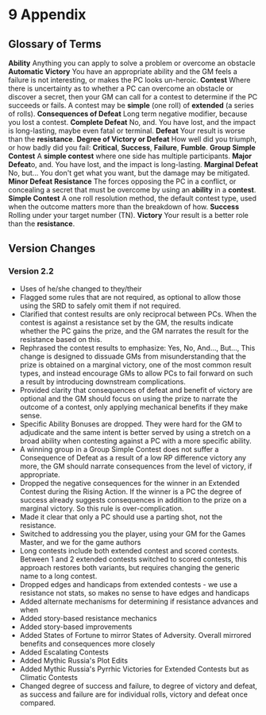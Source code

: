# 9 Appendix

## Glossary of Terms

**Ability** Anything you can apply to solve a problem or overcome an obstacle
**Automatic Victory** You have an appropriate ability and the GM feels a failure is not interesting, or makes the PC looks un-heroic.
**Contest** Where there is uncertainty as to whether a PC can overcome an obstacle or discover a secret, then your GM can call for a contest to determine if the PC succeeds or fails. A contest may be **simple** (one roll) of **extended** (a series of rolls).
**Consequences of Defeat** Long term negative modifier, because you lost a contest.
**Complete Defeat** No, and. You have lost, and the impact is long-lasting, maybe even fatal or terminal.
**Defeat** Your result is worse than the **resistance**. 
**Degree of Victory or Defeat** How well did you triumph, or how badly did you fail: **Critical**, **Success**, **Failure**, **Fumble**.
**Group Simple Contest** A **simple contest** where one side has multiple participants.
**Major Defeat**o, and. You have lost, and the impact is long-lasting.
**Marginal Defeat** No, but... You don't get what you want, but the damage may be mitigated.
**Minor Defeat** 
**Resistance** The forces opposing the PC in a conflict, or concealing a secret that must be overcome by using an **ability** in a **contest**.
**Simple Contest** A one roll resolution method, the default contest type, used when the outcome matters more than the breakdown of how.
**Success** Rolling under your target number (TN).
**Victory** Your result is a better role than the **resistance**.

## Version Changes

### Version 2.2

* Uses of he/she changed to they/their
* Flagged some rules that are not required, as optional to allow those using the SRD to safely omit them if not required.
* Clarified that contest results are only reciprocal between PCs. When the contest is against a resistance set by the GM, the results indicate whether the PC gains the prize, and the GM narrates the result for the resistance based on this.
* Rephrased the contest results to emphasize: Yes, No, And..., But..., This change is designed to dissuade GMs from misunderstanding that the prize is obtained on a marginal victory, one of the most common result types, and instead encourage GMs to allow PCs to fail forward on such a result by introducing downstream complications.
* Provided clarity that consequences of defeat and benefit of victory are optional and the GM should focus on using the prize to narrate the outcome of a contest, only applying mechanical benefits if they make sense. 
* Specific Ability Bonuses are dropped. They were hard for the GM to adjudicate and the same intent is better served by using a stretch on a broad ability when contesting against a PC with a more specific ability.
* A winning group in a Group Simple Contest does not suffer a Consequence of Defeat as a result of a low RP difference victory any more, the GM should narrate consequences from the level of victory, if appropriate.
* Dropped the negative consequences for the winner in an Extended Contest during the Rising Action. If the winner is a PC the degree of success already suggests consequences in addition to the prize on a marginal victory. So this rule is over-complication.
* Made it clear that only a PC should use a parting shot, not the resistance.
* Switched to addressing you the player, using your GM for the Games Master, and we for the game authors
* Long contests include both extended contest and scored contests. Between 1 and 2 extended contests switched to scored contests, this approach restores both variants, but requires changing the generic name to a long contest.
* Dropped edges and handicaps from extended contests - we use a resistance not stats, so makes no sense to have edges and handicaps
* Added alternate mechanisms for determining if resistance advances and when
* Added story-based resistance mechanics
* Added story-based improvements
* Added States of Fortune to mirror States of Adversity. Overall mirrored benefits and consequences more closely
* Added Escalating Contests
* Added Mythic Russia's Plot Edits
* Added Mythic Russia's Pyrrhic Victories for Extended Contests but as Climatic Contests
* Changed degree of success and failure, to degree of victory and defeat, as success and failure are for individual rolls, victory and defeat once compared.
